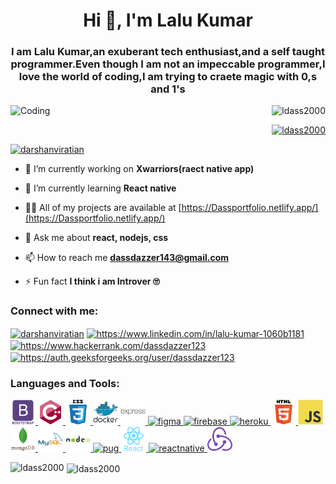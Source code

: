 <h1 align="center">Hi 👋, I'm Lalu Kumar</h1>
<h3 align="center">I am Lalu Kumar,an exuberant tech enthusiast,and a self taught programmer.Even though I am not an impeccable programmer,I love the world of coding,I am trying to craete magic with 0,s and 1's</h3>

<img align="left" alt="Coding" width="200"  src="https://cdn.dribbble.com/users/2789762/screenshots/8630894/media/583b209224b027954cb6e8b9901cb731.gif">

<p align="right"> <img src="https://komarev.com/ghpvc/?username=ldass2000&label=Profile%20views&color=0e75b6&style=flat" alt="ldass2000" /> </p>

<p align="right"> <a href="https://github.com/ryo-ma/github-profile-trophy"><img src="https://github-profile-trophy.vercel.app/?username=ldass2000" alt="ldass2000" /></a> </p>

<p align="left"> <a href="https://twitter.com/darshanviratian" target="blank"><img src="https://img.shields.io/twitter/follow/darshanviratian?logo=twitter&style=for-the-badge" alt="darshanviratian" /></a> </p>

- 🌱 I’m currently working on **Xwarriors(raect native app)**

- 👻 I’m currently learning **React native**

- 👨‍💻 All of my projects are available at [https://Dassportfolio.netlify.app/](https://Dassportfolio.netlify.app/)

- 💬 Ask me about **react, nodejs, css**

- 📫 How to reach me **dassdazzer143@gmail.com**

- ⚡ Fun fact **I think i am Introver 🙄**

<h3 align="left">Connect with me:</h3>
<p align="left">
<a href="https://twitter.com/darshanviratian" target="blank"><img align="center" src="https://raw.githubusercontent.com/rahuldkjain/github-profile-readme-generator/master/src/images/icons/Social/twitter.svg" alt="darshanviratian" height="30" width="40" /></a>
<a href="https://linkedin.com/in/https://www.linkedin.com/in/lalu-kumar-1060b1181" target="blank"><img align="center" src="https://raw.githubusercontent.com/rahuldkjain/github-profile-readme-generator/master/src/images/icons/Social/linked-in-alt.svg" alt="https://www.linkedin.com/in/lalu-kumar-1060b1181" height="30" width="40" /></a>
<a href="https://www.hackerrank.com/https://www.hackerrank.com/dassdazzer123" target="blank"><img align="center" src="https://raw.githubusercontent.com/rahuldkjain/github-profile-readme-generator/master/src/images/icons/Social/hackerrank.svg" alt="https://www.hackerrank.com/dassdazzer123" height="30" width="40" /></a>
<a href="https://auth.geeksforgeeks.org/user/https://auth.geeksforgeeks.org/user/dassdazzer123" target="blank"><img align="center" src="https://raw.githubusercontent.com/rahuldkjain/github-profile-readme-generator/master/src/images/icons/Social/geeks-for-geeks.svg" alt="https://auth.geeksforgeeks.org/user/dassdazzer123" height="30" width="40" /></a>
</p>

<h3 align="left">Languages and Tools:</h3>
<p align="left"> <a href="https://getbootstrap.com" target="_blank"> <img src="https://raw.githubusercontent.com/devicons/devicon/master/icons/bootstrap/bootstrap-plain-wordmark.svg" alt="bootstrap" width="40" height="40"/> </a> <a href="https://www.w3schools.com/cpp/" target="_blank"> <img src="https://raw.githubusercontent.com/devicons/devicon/master/icons/cplusplus/cplusplus-original.svg" alt="cplusplus" width="40" height="40"/> </a> <a href="https://www.w3schools.com/css/" target="_blank"> <img src="https://raw.githubusercontent.com/devicons/devicon/master/icons/css3/css3-original-wordmark.svg" alt="css3" width="40" height="40"/> </a> <a href="https://www.docker.com/" target="_blank"> <img src="https://raw.githubusercontent.com/devicons/devicon/master/icons/docker/docker-original-wordmark.svg" alt="docker" width="40" height="40"/> </a> <a href="https://expressjs.com" target="_blank"> <img src="https://raw.githubusercontent.com/devicons/devicon/master/icons/express/express-original-wordmark.svg" alt="express" width="40" height="40"/> </a> <a href="https://www.figma.com/" target="_blank"> <img src="https://www.vectorlogo.zone/logos/figma/figma-icon.svg" alt="figma" width="40" height="40"/> </a> <a href="https://firebase.google.com/" target="_blank"> <img src="https://www.vectorlogo.zone/logos/firebase/firebase-icon.svg" alt="firebase" width="40" height="40"/> </a> <a href="https://heroku.com" target="_blank"> <img src="https://www.vectorlogo.zone/logos/heroku/heroku-icon.svg" alt="heroku" width="40" height="40"/> </a> <a href="https://www.w3.org/html/" target="_blank"> <img src="https://raw.githubusercontent.com/devicons/devicon/master/icons/html5/html5-original-wordmark.svg" alt="html5" width="40" height="40"/> </a> <a href="https://developer.mozilla.org/en-US/docs/Web/JavaScript" target="_blank"> <img src="https://raw.githubusercontent.com/devicons/devicon/master/icons/javascript/javascript-original.svg" alt="javascript" width="40" height="40"/> </a> <a href="https://www.mongodb.com/" target="_blank"> <img src="https://raw.githubusercontent.com/devicons/devicon/master/icons/mongodb/mongodb-original-wordmark.svg" alt="mongodb" width="40" height="40"/> </a> <a href="https://www.mysql.com/" target="_blank"> <img src="https://raw.githubusercontent.com/devicons/devicon/master/icons/mysql/mysql-original-wordmark.svg" alt="mysql" width="40" height="40"/> </a> <a href="https://nodejs.org" target="_blank"> <img src="https://raw.githubusercontent.com/devicons/devicon/master/icons/nodejs/nodejs-original-wordmark.svg" alt="nodejs" width="40" height="40"/> </a> <a href="https://pugjs.org" target="_blank"> <img src="https://cdn.worldvectorlogo.com/logos/pug.svg" alt="pug" width="40" height="40"/> </a> <a href="https://reactjs.org/" target="_blank"> <img src="https://raw.githubusercontent.com/devicons/devicon/master/icons/react/react-original-wordmark.svg" alt="react" width="40" height="40"/> </a> <a href="https://reactnative.dev/" target="_blank"> <img src="https://reactnative.dev/img/header_logo.svg" alt="reactnative" width="40" height="40"/> </a> <a href="https://redux.js.org" target="_blank"> <img src="https://raw.githubusercontent.com/devicons/devicon/master/icons/redux/redux-original.svg" alt="redux" width="40" height="40"/> </a> </p>

<p><img align="left" src="https://github-readme-stats.vercel.app/api/top-langs?username=ldass2000&show_icons=true&locale=en&layout=compact" alt="ldass2000" /></p>

<p>&nbsp;<img align="center" src="https://github-readme-stats.vercel.app/api?username=ldass2000&show_icons=true&locale=en" alt="ldass2000" /></p>
